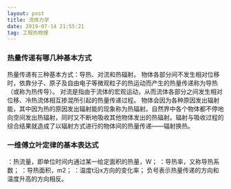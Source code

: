 ```yaml
---
layout: post
title: 流体力学
date: 2019-07-14 21:55:21
tag: 工程热物理
---
```


### 热量传递有哪几种基本方式

热量传递有三种基本方式：导热、对流和热辐射。
物体各部分间不发生相对位移时，依靠分子、原子及自由电子等微观粒子的热运动而产生的热量传递称为导热（或称为热传导）。
对流是指由于流体的宏观运动，从而流体各部分之间发生相对位移、冷热流体相互掺混所引起的热量传递过程。
物体会因为各种原因发出辐射能，其中因为热的原因发出辐射能的现象称为热辐射。自然界中各个物体都不停地向空间发出热辐射，同时又不断地吸收其他物体发出的热辐射。辐射与吸收过程的综合结果就造成了以辐射方式进行的物体间的热量传递——辐射换热。

### 一维傅立叶定律的基本表达式

 
 ：热流量，即单位时间内通过某一给定面积的热量，W；
 ：导热率，又称导热系数；
 ：导热面积，m2；
 ：温度t沿x方向的变化率；
负号表示热量传递的方向和温度升高的方向相反。